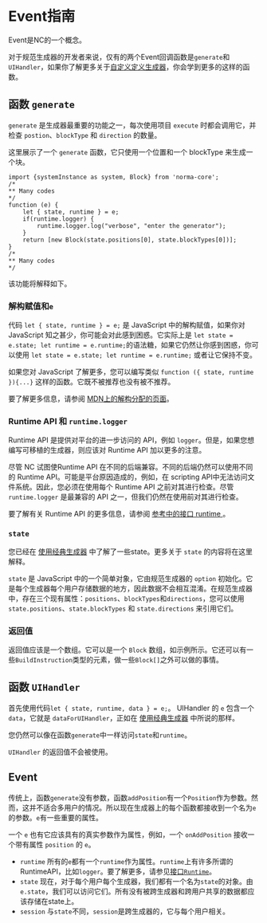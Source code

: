 # Event指南 #

Event是NC的一个概念。

对于规范生成器的开发者来说，仅有的两个Event回调函数是`generate`和`UIHandler`，如果你了解更多关于[自定义定义生成器](custom-defined-generator.md)，你会学到更多的这样的函数。

## 函数 `generate`

`generate` 是生成器最重要的功能之一，每次使用项目 `execute` 时都会调用它，并检查 `postion`、`blockType` 和 `direction` 的数量。

这里展示了一个 `generate` 函数，它只使用一个位置和一个 blockType 来生成一个块。
```JS
import {systemInstance as system, Block} from 'norma-core';
/*
** Many codes
*/
function (e) {
    let { state, runtime } = e;
    if(runtime.logger) {
        runtime.logger.log("verbose", "enter the generator");
    }
    return [new Block(state.positions[0], state.blockTypes[0])];
}
/*
** Many codes
*/
```
该功能将解释如下。
### 解构赋值和`e`

代码 `let { state, runtime } = e;` 是 JavaScript 中的解构赋值，如果你对 JavaScript 知之甚少，你可能会对此感到困惑。它实际上是 `let state = e.state; let runtime = e.runtime;`的语法糖，如果它仍然让你感到困惑，你可以使用 `let state = e.state; let runtime = e.runtime;` 或者让它保持不变。

如果您对 JavaScript 了解更多，您可以编写类似 `function ({ state, runtime }){...}` 这样的函数。它既不被推荐也没有被不推荐。

要了解更多信息，请参阅 [MDN上的解构分配的页面](https://developer.mozilla.org/en-US/docs/Web/JavaScript/Reference/Operators/Destructuring_assignment)。

### Runtime API 和 `runtime.logger`

Runtime API 是提供对平台的进一步访问的 API，例如 `logger`。但是，如果您想编写可移植的生成器，则应该对 Runtime API 加以更多的注意。

尽管 NC 试图使Runtime API 在不同的后端兼容。不同的后端仍然可以使用不同的 Runtime API。可能是平台原因造成的，例如，在 scripting API中无法访问文件系统。因此，您必须在使用每个 Runtime API 之前对其进行检查。尽管 `runtime.logger` 是最兼容的 API 之一，但我们仍然在使用前对其进行检查。

要了解有关 Runtime API 的更多信息，请参阅 [参考中的接口 runtime ](interface-runtime.md)。

### `state`
您已经在 [使用经典生成器](using-canonical-generator.md) 中了解了一些state。更多关于 `state` 的内容将在这里解释。

`state` 是 JavaScript 中的一个简单对象，它由规范生成器的 `option` 初始化。它是每个生成器每个用户存储数据的地方，因此数据不会相互混淆。在规范生成器中，存在三个现有属性：`positions`、`blockTypes`和`directions`，您可以使用 `state.positions`、`state.blockTypes` 和 `state.directions` 来引用它们。

### 返回值

返回值应该是一个数组。它可以是一个 `Block` 数组，如示例所示。它还可以有一些`BuildInstruction`类型的元素，做一些`Block[]`之外可以做的事情。

## 函数 `UIHandler`

首先使用代码`let { state, runtime, data } = e;`。 UIHandler 的 `e` 包含一个 `data`，它就是 `dataForUIHandler`，正如在 [使用经典生成器](using-canonical-generator.md) 中所说的那样。

您仍然可以像在函数`generate`中一样访问`state`和`runtime`。

`UIHandler` 的返回值不会被使用。

## Event

传统上，函数`generate`没有参数，函数`addPosition`有一个`Position`作为参数。然而，这并不适合多用户的情况。所以现在生成器上的每个函数都接收到一个名为`e`的参数。`e`有一些重要的属性。

一个 `e` 也有它应该具有的真实参数作为属性，例如，一个 `onAddPosition` 接收一个带有属性 `position` 的 `e`。

* `runtime`
  所有的`e`都有一个`runtime`作为属性。`runtime`上有许多所谓的RuntimeAPI，比如`logger`。要了解更多，请参见[接口`Runtime`](interface-runtime.md)。
* `state`
  现在，对于每个用户每个生成器，我们都有一个名为`state`的对象。由`e.state`，我们可以访问它们。所有没有被跨生成器和跨用户共享的数据都应该存储在state上。
* `session`
  与`state`不同，`session`是跨生成器的，它与每个用户相关。
